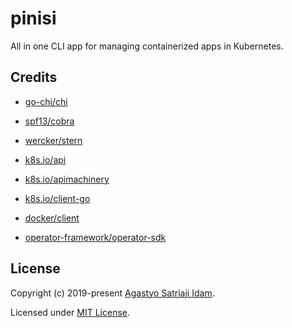 # pinisi
All in one CLI app for managing containerized apps in Kubernetes. 

## Credits

* [go-chi/chi](https://github.com/go-chi/chi)

* [spf13/cobra](https://github.com/spf13/cobra)

* [wercker/stern](https://github.com/wercker/stern)

* [k8s.io/api](https://github.com/kubernetes/api)

* [k8s.io/apimachinery](https://github.com/kubernetes/apimachinery)

* [k8s.io/client-go](https://github.com/kubernetes/client-go)

* [docker/client](https://github.com/docker/docker/client)

* [operator-framework/operator-sdk](https://github.com/operator-framework/operator-sdk)

## License

Copyright (c) 2019-present [Agastyo Satriaji Idam](https://github.com/satriajidam).

Licensed under [MIT License](./LICENSE).
